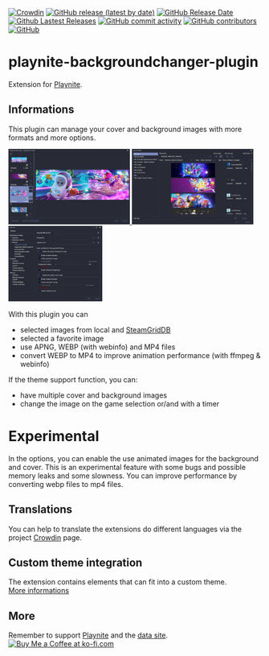 [![Crowdin](https://badges.crowdin.net/playnite-extensions/localized.svg)](https://crowdin.com/project/playnite-extensions)
[![GitHub release (latest by date)](https://img.shields.io/github/v/release/Lacro59/playnite-backgroundchanger-plugin?cacheSeconds=5000&logo=github)](https://github.com/Lacro59/playnite-backgroundchanger-plugin/releases/latest)
[![GitHub Release Date](https://img.shields.io/github/release-date/Lacro59/playnite-backgroundchanger-plugin?cacheSeconds=5000)](https://github.com/Lacro59/playnite-backgroundchanger-plugin/releases/latest)
[![Github Lastest Releases](https://img.shields.io/github/downloads/Lacro59/playnite-backgroundchanger-plugin/latest/total.svg)]()
[![GitHub commit activity](https://img.shields.io/github/commit-activity/m/Lacro59/playnite-backgroundchanger-plugin)](https://github.com/Lacro59/playnite-backgroundchanger-plugin/graphs/commit-activity)
[![GitHub contributors](https://img.shields.io/github/contributors/Lacro59/playnite-backgroundchanger-plugin?cacheSeconds=5000)](https://github.com/Lacro59/playnite-backgroundchanger-plugin/graphs/contributors)
[![GitHub](https://img.shields.io/github/license/Lacro59/playnite-backgroundchanger-plugin?cacheSeconds=50000)](https://github.com/Lacro59/playnite-backgroundchanger-plugin/blob/master/LICENSE)

# playnite-backgroundchanger-plugin
Extension for [Playnite](https://playnite.link).  

## Informations
This plugin can manage your cover and background images with more formats and more options.

<a href="https://github.com/Lacro59/playnite-backgroundchanger-plugin/blob/master/forum/main_01.jpg?raw=true">
  <picture>
    <img alt="main_01" src="https://github.com/Lacro59/playnite-backgroundchanger-plugin/blob/master/forum/main_01.jpg?raw=true" height="150px">
  </picture>
</a>
<a href="https://github.com/Lacro59/playnite-backgroundchanger-plugin/blob/master/forum/steamgriddb_01.jpg?raw=true">
  <picture>
    <img alt="steamgriddb_01" src="https://github.com/Lacro59/playnite-backgroundchanger-plugin/blob/master/forum/steamgriddb_01.jpg?raw=true" height="150px">
  </picture>
</a>
<a href="https://github.com/Lacro59/playnite-backgroundchanger-plugin/blob/master/forum/settings_01.jpg?raw=true">
  <picture>
    <img alt="settings_01" src="https://github.com/Lacro59/playnite-backgroundchanger-plugin/blob/master/forum/settings_01.jpg?raw=true" height="150px">
  </picture>
</a>

With this plugin you can
* selected images from local and [SteamGridDB](https://www.steamgriddb.com)
* selected a favorite image 
* use APNG, WEBP (with webinfo) and MP4 files
* convert WEBP to MP4 to improve animation performance (with ffmpeg & webinfo)
    
If the theme support function, you can:
* have multiple cover and background images
* change the image on the game selection or/and with a timer    

# Experimental
In the options, you can enable the use animated images for the background and cover.
This is an experimental feature with some bugs and possible memory leaks and some slowness.
You can improve performance by converting webp files to mp4 files.

## Translations
You can help to translate the extensions do different languages via the project [Crowdin](https://crowdin.com/project/playnite-extensions) page.

## Custom theme integration
The extension contains elements that can fit into a custom theme.  
[More informations](https://github.com/Lacro59/playnite-backgroundchanger-plugin/wiki/Addition-in-a-custom-theme)

## More
Remember to support [Playnite](https://www.patreon.com/playnite) and the [data site](https://www.patreon.com/steamgriddb).  
<a href='https://ko-fi.com/lacro59'><img height='35' style='border:0px;height:46px;' src='https://az743702.vo.msecnd.net/cdn/kofi3.png?v=0' border='0' alt='Buy Me a Coffee at ko-fi.com' /></a>
